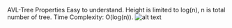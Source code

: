 AVL-Tree Properties
Easy to understand.
Height is limited to log(n), n is total number of tree.
Time Complexity: O(log(n)).
![![alt text](image-1.png)](image.png)